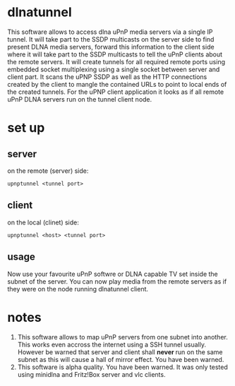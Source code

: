 # dlnatunnel
  This software allows to access dlna uPnP media servers via a single IP tunnel.
  It will take part to the SSDP multicasts on the server side to find present DLNA media servers,
  forward this information to the client side where it will take part to the SSDP multicasts to tell
  the uPnP clients about the remote servers.
  It will create tunnels for all required remote ports using embedded socket multiplexing using a single socket between server and client part.
  It scans the uPNP SSDP as well as the HTTP connections created by the client to mangle the contained URLs to point to local ends of the created tunnels.
  For the uPNP client application it looks as if all remote uPnP DLNA servers run on the tunnel client node.

# set up

## server
  on the remote (server) side:

  <code>upnptunnel \<tunnel port\></code>

## client
  on the local (clinet) side:
  
  <code>upnptunnel \<host\> \<tunnel port\></code>

## usage

  Now use your favourite uPnP softwre or DLNA capable TV set inside the subnet of the server. You can now play media from the remote servers as if they were on the node running dlnatunnel client.

# notes
  1) This software allows to map uPnP servers from one subnet into another.
     This works even accross the internet using a SSH tunnel usually.
     However be warned that server and client shall <B> never </b> run on the same subnet as this will cause a hall of mirror effect.
     You have been warned.
  2) This software is alpha quality. You have been warned.
     It was only tested using minidlna and Fritz!Box server and vlc clients.
